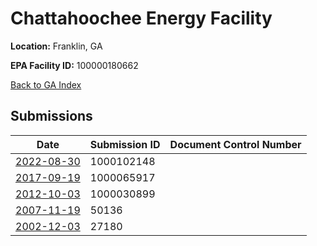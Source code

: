 # Chattahoochee Energy Facility

**Location:** Franklin, GA

**EPA Facility ID:** 100000180662

[Back to GA Index](../../index.md)

## Submissions

| Date | Submission ID | Document Control Number |
|------|--------------|-------------------------|
| [2022-08-30](submissions/1000102148.md) | 1000102148 |  |
| [2017-09-19](submissions/1000065917.md) | 1000065917 |  |
| [2012-10-03](submissions/1000030899.md) | 1000030899 |  |
| [2007-11-19](submissions/50136.md) | 50136 |  |
| [2002-12-03](submissions/27180.md) | 27180 |  |
